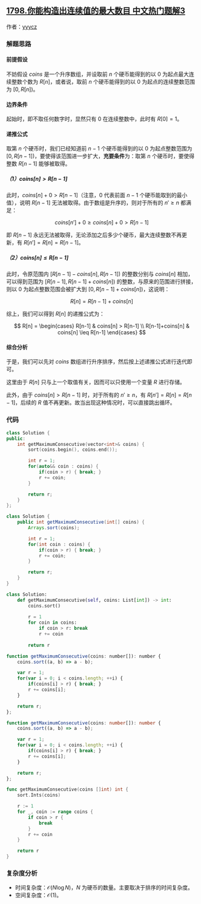 ## [1798.你能构造出连续值的最大数目 中文热门题解3](https://leetcode.cn/problems/maximum-number-of-consecutive-values-you-can-make/solutions/100000/by-yyycz-88ij)

作者：[yyycz](https://leetcode.cn/u/yyycz)
### 解题思路

#### 前提假设

不妨假设 $coins$ 是一个升序数组，并设取前 $n$ 个硬币能得到的以 $0$ 为起点最大连续整数个数为 $R[n]$，或者说，取前 $n$ 个硬币能得到的以 $0$ 为起点的连续整数范围为 $[0,R[n])$。

#### 边界条件

起始时，即不取任何数字时，显然只有 $0$ 在连续整数中，此时有 $R[0] = 1$。

#### 递推公式

取第 $n$ 个硬币时，我们已经知道前 $n - 1$ 个硬币能得到的以 $0$ 为起点整数范围为 $[0,R[n-1])$，要使得该范围进一步扩大，**充要条件**为：取第 $n$ 个硬币时，要使得整数 $R[n-1]$ 能够被取得。

##### （1）$coins[n] > R[n - 1]$

此时，$coins[n] + 0 > R[n - 1]$（注意，$0$ 代表前面 $n-1$ 个硬币能取到的最小值），说明 $R[n-1]$ 无法被取得。由于数组是升序的，则对于所有的 $n' \geq n$ 都满足：

$$
coins[n'] + 0 \geq coins[n] + 0 > R[n-1]
$$ 

即 $R[n-1]$ 永远无法被取得，无论添加之后多少个硬币，最大连续整数不再更新，有 $R[n'] = R[n] = R[n-1]$。

##### （2）$coins[n] \leq R[n-1]$

此时，令原范围内 $[R[n-1]-coins[n],R[n-1])$ 的整数分别与 $coins[n]$ 相加，可以得到范围为 $[R[n-1],R[n-1] + coins[n])$ 的整数，与原来的范围进行拼接，则以 $0$ 为起点整数范围会被扩大到 $[0,R[n-1] + coins[n])$，这说明：

$$
R[n] = R[n-1] + coins[n]
$$

综上，我们可以得到 $R[n]$ 的递推公式为：

$$
R[n] = \begin{cases}
    R[n-1] & coins[n] > R[n-1] \\
    R[n-1]+coins[n] & coins[n] \leq R[n-1]
\end{cases}
$$

#### 综合分析

于是，我们可以先对 $coins$ 数组进行升序排序，然后按上述递推公式进行迭代即可。

这里由于 $R[n]$ 只与上一个取值有关，因而可以只使用一个变量 $R$ 进行存储。

此外，由于 $coins[n] > R[n-1]$ 时，对于所有的 $n' \geq n$，有 $R[n'] = R[n] = R[n-1]$，后续的 $R$ 值不再更新。故当出现这种情况时，可以直接跳出循环。

### 代码

```c++ []
class Solution {
public:
    int getMaximumConsecutive(vector<int>& coins) {
        sort(coins.begin(), coins.end());

        int r = 1;
        for(auto&& coin : coins) {
            if(coin > r) { break; }
            r += coin;
        }

        return r;
    }
};
```
```java []
class Solution {
    public int getMaximumConsecutive(int[] coins) {
        Arrays.sort(coins);

        int r = 1;
        for(int coin : coins) {
            if(coin > r) { break; }
            r += coin;
        }

        return r;
    }
}
```
```python []
class Solution:
    def getMaximumConsecutive(self, coins: List[int]) -> int:
        coins.sort()
        
        r = 1
        for coin in coins:
            if coin > r: break
            r += coin
            
        return r
```
```javascript []
function getMaximumConsecutive(coins: number[]): number {
    coins.sort((a, b) => a - b);

    var r = 1; 
    for(var i = 0; i < coins.length; ++i) {
        if(coins[i] > r) { break; }
        r += coins[i];
    }

    return r;
};
```
```typescript []
function getMaximumConsecutive(coins: number[]): number {
    coins.sort((a, b) => a - b);

    var r = 1; 
    for(var i = 0; i < coins.length; ++i) {
        if(coins[i] > r) { break; }
        r += coins[i];
    }

    return r;
};
```
```go []
func getMaximumConsecutive(coins []int) int {
	sort.Ints(coins)

	r := 1
	for _, coin := range coins {
		if coin > r {
			break
		}
		r += coin
	}

	return r
}
```

### 复杂度分析

- 时间复杂度：$\mathcal{O}(N\log N)$，$N$ 为硬币的数量。主要取决于排序的时间复杂度。
- 空间复杂度：$\mathcal{O}(1)$。